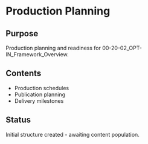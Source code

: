 # Production Planning

## Purpose
Production planning and readiness for 00-20-02_OPT-IN_Framework_Overview.

## Contents
- Production schedules
- Publication planning
- Delivery milestones

## Status
Initial structure created - awaiting content population.

